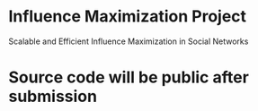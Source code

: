 # Influence Maximization Project
Scalable and Efficient Influence Maximization in Social Networks

# Source code will be public after submission
